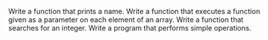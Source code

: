 Write a function that prints a name. Write a function that executes a function given as a parameter on each element of an array. Write a function that searches for an integer. Write a program that performs simple operations.

